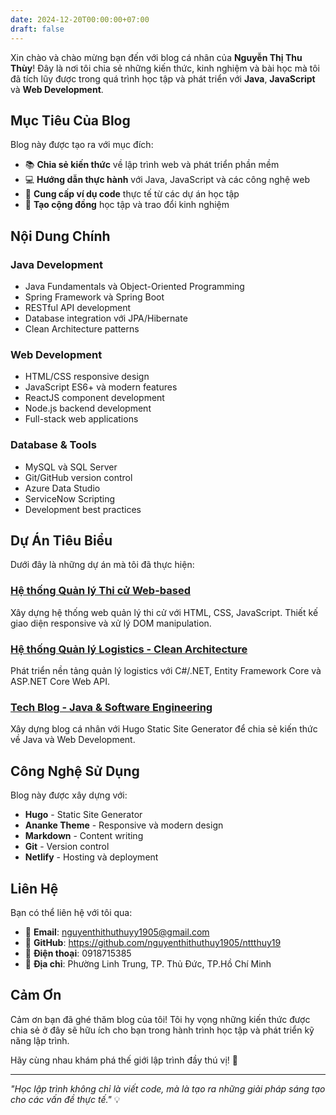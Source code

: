 ```yaml
---
date: 2024-12-20T00:00:00+07:00
draft: false
---
```


Xin chào và chào mừng bạn đến với blog cá nhân của **Nguyễn Thị Thu Thùy**! Đây là nơi tôi chia sẻ những kiến thức, kinh nghiệm và bài học mà tôi đã tích lũy được trong quá trình học tập và phát triển với **Java**, **JavaScript** và **Web Development**.

## Mục Tiêu Của Blog

Blog này được tạo ra với mục đích:

- 📚 **Chia sẻ kiến thức** về lập trình web và phát triển phần mềm
- 💻 **Hướng dẫn thực hành** với Java, JavaScript và các công nghệ web
- 🔧 **Cung cấp ví dụ code** thực tế từ các dự án học tập
- 🤝 **Tạo cộng đồng** học tập và trao đổi kinh nghiệm

## Nội Dung Chính

### Java Development
- Java Fundamentals và Object-Oriented Programming
- Spring Framework và Spring Boot
- RESTful API development
- Database integration với JPA/Hibernate
- Clean Architecture patterns

### Web Development
- HTML/CSS responsive design
- JavaScript ES6+ và modern features
- ReactJS component development
- Node.js backend development
- Full-stack web applications

### Database & Tools
- MySQL và SQL Server
- Git/GitHub version control
- Azure Data Studio
- ServiceNow Scripting
- Development best practices

## Dự Án Tiêu Biểu

Dưới đây là những dự án mà tôi đã thực hiện:

### [Hệ thống Quản lý Thi cử Web-based](/posts/exam-management-system/)
Xây dựng hệ thống web quản lý thi cử với HTML, CSS, JavaScript. Thiết kế giao diện responsive và xử lý DOM manipulation.

### [Hệ thống Quản lý Logistics - Clean Architecture](/posts/logistics-management-system/)
Phát triển nền tảng quản lý logistics với C#/.NET, Entity Framework Core và ASP.NET Core Web API.

### [Tech Blog - Java & Software Engineering](/posts/tech-blog-development/)
Xây dựng blog cá nhân với Hugo Static Site Generator để chia sẻ kiến thức về Java và Web Development.

## Công Nghệ Sử Dụng

Blog này được xây dựng với:

- **Hugo** - Static Site Generator
- **Ananke Theme** - Responsive và modern design
- **Markdown** - Content writing
- **Git** - Version control
- **Netlify** - Hosting và deployment

## Liên Hệ

Bạn có thể liên hệ với tôi qua:

- 📧 **Email**: nguyenthithuthuyy1905@gmail.com
- 🐙 **GitHub**: https://github.com/nguyenthithuthuy1905/nttthuy19
- 📱 **Điện thoại**: 0918715385
- 📍 **Địa chỉ**: Phường Linh Trung, TP. Thủ Đức, TP.Hồ Chí Minh

## Cảm Ơn

Cảm ơn bạn đã ghé thăm blog của tôi! Tôi hy vọng những kiến thức được chia sẻ ở đây sẽ hữu ích cho bạn trong hành trình học tập và phát triển kỹ năng lập trình.

Hãy cùng nhau khám phá thế giới lập trình đầy thú vị! 🌟

---

*"Học lập trình không chỉ là viết code, mà là tạo ra những giải pháp sáng tạo cho các vấn đề thực tế."* 💡



